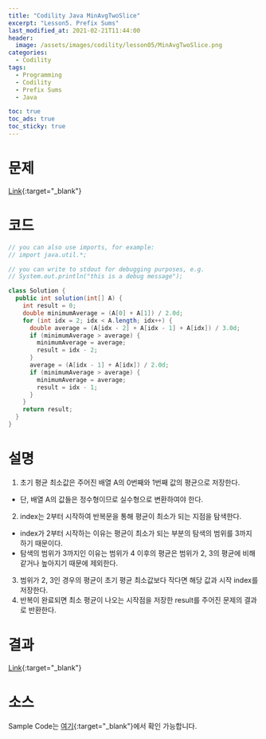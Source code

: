 ```yaml
---
title: "Codility Java MinAvgTwoSlice"
excerpt: "Lesson5. Prefix Sums"
last_modified_at: 2021-02-21T11:44:00
header:
  image: /assets/images/codility/lesson05/MinAvgTwoSlice.png
categories:
  - Codility
tags:
  - Programming
  - Codility
  - Prefix Sums
  - Java

toc: true
toc_ads: true
toc_sticky: true
---
```

# 문제
[Link](https://app.codility.com/programmers/lessons/5-prefix_sums/min_avg_two_slice/){:target="_blank"}

# 코드
```java
// you can also use imports, for example:
// import java.util.*;

// you can write to stdout for debugging purposes, e.g.
// System.out.println("this is a debug message");

class Solution {
  public int solution(int[] A) {
    int result = 0;
    double minimumAverage = (A[0] + A[1]) / 2.0d;
    for (int idx = 2; idx < A.length; idx++) {
      double average = (A[idx - 2] + A[idx - 1] + A[idx]) / 3.0d;
      if (minimumAverage > average) {
        minimumAverage = average;
        result = idx - 2;
      }
      average = (A[idx - 1] + A[idx]) / 2.0d;
      if (minimumAverage > average) {
        minimumAverage = average;
        result = idx - 1;
      }
    }
    return result;
  }
}
```

# 설명
1. 초기 평균 최소값은 주어진 배열 A의 0번째와 1번째 값의 평균으로 저장한다.
- 단, 배열 A의 값들은 정수형이므로 실수형으로 변환하여야 한다.
2. index는 2부터 시작하여 반복문을 통해 평균이 최소가 되는 지점을 탐색한다.
- index가 2부터 시작하는 이유는 평균이 최소가 되는 부분의 탐색의 범위를 3까지 하기 때문이다.
- 탐색의 범위가 3까지인 이유는 범위가 4 이후의 평균은 범위가 2, 3의 평균에 비해 같거나 높아지기 때문에 제외한다.
3. 범위가 2, 3인 경우의 평균이 초기 평균 최소값보다 작다면 해당 값과 시작 index를 저장한다.
4. 반복이 완료되면 최소 평균이 나오는 시작점을 저장한 result를 주어진 문제의 결과로 반환한다.

# 결과
[Link](https://app.codility.com/demo/results/training8NYBNN-9FU/){:target="_blank"}

# 소스
Sample Code는 [여기](https://github.com/GracefulSoul/codility/blob/master/src/main/java/gracefulsoul/lesson05/MinAvgTwoSlice.java){:target="_blank"}에서 확인 가능합니다.